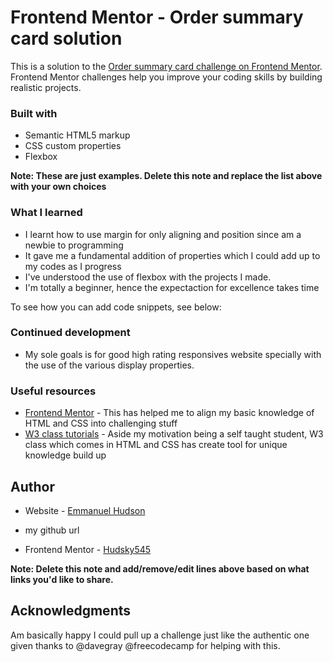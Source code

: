 # Frontend Mentor - Order summary card solution

This is a solution to the [Order summary card challenge on Frontend Mentor](https://www.frontendmentor.io/challenges/order-summary-component-QlPmajDUj). Frontend Mentor challenges help you improve your coding skills by building realistic projects. 


### Built with

- Semantic HTML5 markup
- CSS custom properties
- Flexbox


**Note: These are just examples. Delete this note and replace the list above with your own choices**

### What I learned
* I learnt how to use margin for only aligning and position since am a newbie to programming
* It gave me a fundamental addition of properties which I could add up to my codes as I progress
* I've understood the use of flexbox with the projects I made.
* I'm totally a beginner, hence the expectaction for excellence takes time

To see how you can add code snippets, see below:



### Continued development
* My sole goals is for good high rating responsives website specially with the use of the various display properties.


### Useful resources

- [Frontend Mentor](https://www.frontendmentor.io/challenges/) - This has helped me to align my basic knowledge of HTML and CSS into challenging stuff
- [W3 class tutorials](https://www.w3schools.com/css/) - Aside my motivation being a self taught student, W3 class which comes in HTML and CSS has create tool for unique knowledge build up


## Author

- Website - [Emmanuel Hudson](https://github.com/Hudsky545?tab=repositories) 
* my github url 
- Frontend Mentor - [Hudsky545](https://www.frontendmentor.io/profile/Hudsky545)

**Note: Delete this note and add/remove/edit lines above based on what links you'd like to share.**

## Acknowledgments

Am basically happy I could pull up a challenge just like the authentic one given thanks to @davegray @freecodecamp for helping with this.

